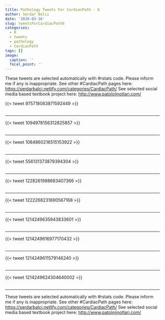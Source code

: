 ```yaml
---
title: Pathology Tweets For CardiacPath - 6
author: Serdar Balci
date: '2020-03-16'
slug: tweetsForCardiacPath6
categories:
  - R
  - tweets
  - pathology
  - CardiacPath
tags: []
image:
  caption: ''
  focal_point: ''
---
```



These tweets are selected automatically with #rstats code. Please inform me if any is inappropriate.
See other #CardiacPath pages here: https://serdarbalci.netlify.com/categories/CardiacPath/ 
See selected social media based textbook project here: http://www.patolojinotlari.com/

{{< tweet 975718083871592449 >}}
<br>
<br>
<hr>
{{< tweet 1094978156312825857 >}}
<br>
<br>
<hr>
{{< tweet 1084860216515153922 >}}
<br>
<br>
<hr>
{{< tweet 556131373879394304 >}}
<br>
<br>
<hr>
{{< tweet 1228261988683407366 >}}
<br>
<br>
<hr>
{{< tweet 1222268231890567168 >}}
<br>
<br>
<hr>
{{< tweet 1214249635943833601 >}}
<br>
<br>
<hr>
{{< tweet 1214249616977170432 >}}
<br>
<br>
<hr>
{{< tweet 1214249611579146240 >}}
<br>
<br>
<hr>
{{< tweet 1214249624304640002 >}}
<br>
<br>
<hr>


These tweets are selected automatically with #rstats code. Please inform me if any is inappropriate.
See other #CardiacPath pages here: https://serdarbalci.netlify.com/categories/CardiacPath/ 
See selected social media based textbook project here: http://www.patolojinotlari.com/
